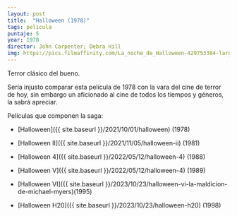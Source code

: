 ```yaml
---
layout: post
title:  "Halloween (1978)"
tags: pelicula
puntaje: 5
year: 1978
director: John Carpenter; Debra Hill
img: https://pics.filmaffinity.com/La_noche_de_Halloween-429753384-large.jpg
---
```


Terror clásico del bueno. 

Sería injusto comparar esta película de 1978 con la vara del cine de terror de hoy, sin embargo un aficionado al cine de todos los tiempos y géneros, la sabrá apreciar. 

Películas que componen la saga:

- [Halloween]({{ site.baseurl }}/2021/10/01/halloween) (1978)

- [Halloween II]({{ site.baseurl }}/2021/11/05/halloween-ii) (1981)

- [Halloween 4]({{ site.baseurl }}/2022/05/12/halloween-4) (1988)

- [Halloween V]({{ site.baseurl }}/2022/05/12/halloween-4) (1989)

- [Halloween VI]({{ site.baseurl }}/2023/10/23/halloween-vi-la-maldicion-de-michael-myers)(1995)

- [Halloween H20]({{ site.baseurl }}/2023/10/23/halloween-h20) (1998)

  

